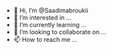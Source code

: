 - 👋 Hi, I’m @Saadimabroukii
- 👀 I’m interested in ...
- 🌱 I’m currently learning ...
- 💞️ I’m looking to collaborate on ...
- 📫 How to reach me ...

<!---
Saadimabroukii/Saadimabroukii is a ✨ special ✨ repository because its `README.md` (this file) appears on your GitHub profile.
You can click the Preview link to take a look at your changes.
--->
